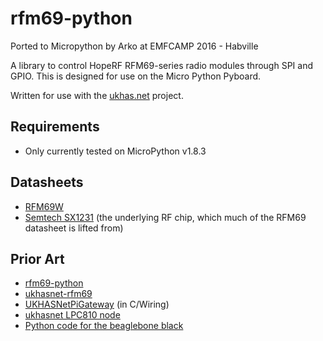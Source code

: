# rfm69-python

Ported to Micropython by Arko at EMFCAMP 2016 - Habville

A library to control HopeRF RFM69-series radio modules through SPI and
GPIO. This is designed for use on the Micro Python Pyboard.

Written for use with the [ukhas.net](http://ukhas.net) project.

## Requirements
* Only currently tested on MicroPython v1.8.3

## Datasheets
* [RFM69W](http://www.hoperf.com/upload/rf/RFM69W-V1.3.pdf)
* [Semtech SX1231](https://www.semtech.com/images/datasheet/sx1231.pdf)
    (the underlying RF chip, which much of the RFM69 datasheet is lifted
    from)

## Prior Art
* [rfm69-python](https://github.com/russss/rfm69-python)
* [ukhasnet-rfm69](https://github.com/UKHASnet/ukhasnet-rfm69)
* [UKHASNetPiGateway](https://github.com/dbrooke/UKHASNetPiGateway) (in
  C/Wiring)
* [ukhasnet LPC810 node](https://github.com/jamescoxon/LPC810)
* [Python code for the beaglebone black](https://github.com/wcalvert/rfm69-python)
